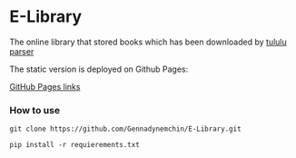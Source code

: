 # E-Library

The online library that stored books which has been downloaded by [tululu parser](https://github.com/Gennadynemchin/library_parser)

The static version is deployed on Github Pages:

[GitHub Pages links](https://gennadynemchin.github.io/E-Library/pages/index1.html)

### How to use

```commandline
git clone https://github.com/Gennadynemchin/E-Library.git
```

```commandline
pip install -r requierements.txt
```

